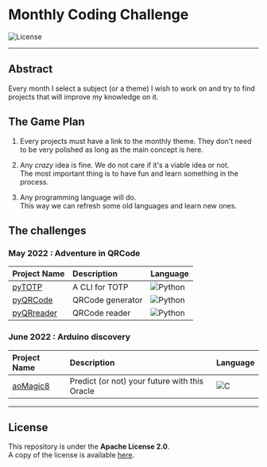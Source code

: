 # Monthly Coding Challenge

![License](https://img.shields.io/badge/license-Apache--2.0-blue.svg?style=flat-square)

---

## **Abstract**

Every month I select a subject (or a theme) I wish to work on and try to find projects that will improve my knowledge on it.  


## **The Game Plan**

1. Every projects must have a link to the monthly theme. They don't need to be very polished as long as the main concept is here.

2. Any *crazy* idea is fine. We do not care if it's a viable idea or not.  
The most important thing is to have fun and learn something in the process.

3. Any programming language will do.  
This way we can refresh some old languages and learn new ones.


## **The challenges**

### **May 2022 : Adventure in QRCode**

| Project Name | Description | Language |
| :-- | :-- | :-- |
| [pyTOTP](./pyTOTP/) | A CLI for TOTP | ![Python](https://img.shields.io/badge/Python-blue?style=flat-square&logo=python&logoColor=ffdd54)
| [pyQRCode](./pyQRCode/) | QRCode generator | ![Python](https://img.shields.io/badge/Python-blue?style=flat-square&logo=python&logoColor=ffdd54)
| [pyQRreader](./pyQRreader/) | QRCode reader | ![Python](https://img.shields.io/badge/Python-blue?style=flat-square&logo=python&logoColor=ffdd54)

### **June 2022 : Arduino discovery**

| Project Name | Description | Language |
| :-- | :-- | :-- |
| [aoMagic8](./aoMagic8/) | Predict (or not) your future with this Oracle | ![C](https://img.shields.io/badge/c-blue?style=flat-square&logo=c&logoColor=white)


---
## **License**

This repository is under the **Apache License 2.0**.  
A copy of the license is available [here](https://choosealicense.com/licenses/apache-2.0/).
